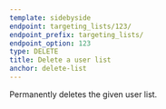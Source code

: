 ```yaml
---
template: sidebyside
endpoint: targeting_lists/123/
endpoint_prefix: targeting_lists/
endpoint_option: 123
type: DELETE
title: Delete a user list
anchor: delete-list
---
```

Permanently deletes the given user list.

